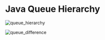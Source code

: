 # Java Queue Hierarchy
![queue_hierarchy](https://github.com/yurii-isaev/Java-core/assets/39811288/bc653773-7518-44d1-ba36-a158714d72be)

![queue_difference](https://github.com/yurii-isaev/Java-core/assets/39811288/27b18745-8c28-4506-bccf-14ae4f8c9c24)
